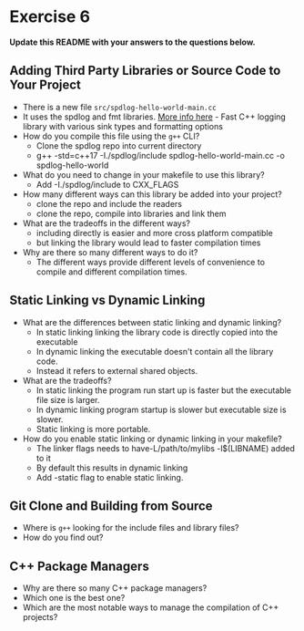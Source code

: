 # Exercise 6

**Update this README with your answers to the questions below.**

## Adding Third Party Libraries or Source Code to Your Project

- There is a new file `src/spdlog-hello-world-main.cc`
- It uses the spdlog and fmt libraries. 
  [More info here](https://github.com/gabime/spdlog) - Fast C++ logging 
  library with various sink types and formatting options
- How do you compile this file using the `g++` CLI?
  * Clone the spdlog repo into current directory
  * g++ -std=c++17 -I./spdlog/include spdlog-hello-world-main.cc -o spdlog-hello-world
- What do you need to change in your makefile to use this library?
  * Add -I./spdlog/include to CXX_FLAGS
- How many different ways can this library be added into your project?
  * clone the repo and include the readers
  * clone the repo, compile into libraries and link them
- What are the tradeoffs in the different ways?
  * including directly is easier and more cross platform compatible
  * but linking the library would lead to faster compilation times
- Why are there so many different ways to do it?
  * The different ways provide different levels of convenience to compile and different compilation times.
  
## Static Linking vs Dynamic Linking

- What are the differences between static linking and dynamic linking?
  * In static linking linking the library code is directly copied into the executable
  * In dynamic linking the executable doesn't contain all the library code.
  * Instead it refers to external shared objects.
- What are the tradeoffs?
  * In static linking the program run start up is faster but the executable file size is larger.
  * In dynamic linking program startup is slower but executable size is slower.
  * Static linking is more portable.
- How do you enable static linking or dynamic linking in your makefile?
  * The linker flags needs to have-L/path/to/mylibs -l$(LIBNAME) added to it
  * By default this results in dynamic linking
  * Add -static flag to enable static linking.

## Git Clone and Building from Source

- Where is `g++` looking for the include files and library files?
- How do you find out?

## C++ Package Managers

- Why are there so many C++ package managers?
- Which one is the best one?
- Which are the most notable ways to manage the compilation of C++ projects?